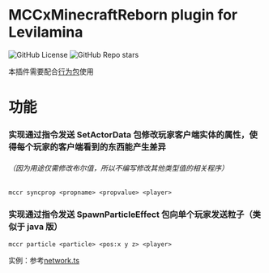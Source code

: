 # MCCxMinecraftReborn plugin for Levilamina

![GitHub License](https://img.shields.io/github/license/Howie114514/MCCxMinecraftReborn-llplugin)
![GitHub Repo stars](https://img.shields.io/github/stars/Howie114514/MCCxMinecraftReborn-llplugin)

本插件需要配合[行为包](https://github.com/Howie114514/MCCxMinecraftReborn)使用

# 功能

### 实现通过指令发送 SetActorData 包修改玩家客户端实体的属性，使得每个玩家的客户端看到的东西能产生差异

###### （因为用途仅需修改布尔值，所以不编写修改其他类型值的相关程序）

`mccr syncprop <propname> <propvalue> <player>`

### 实现通过指令发送 SpawnParticleEffect 包向单个玩家发送粒子（类似于 java 版）

`mccr particle <particle> <pos:x y z> <player>`

实例：参考[network.ts](https://github.com/Howie114514/MCCxMinecraftReborn/blob/main/scripts/network.ts)
